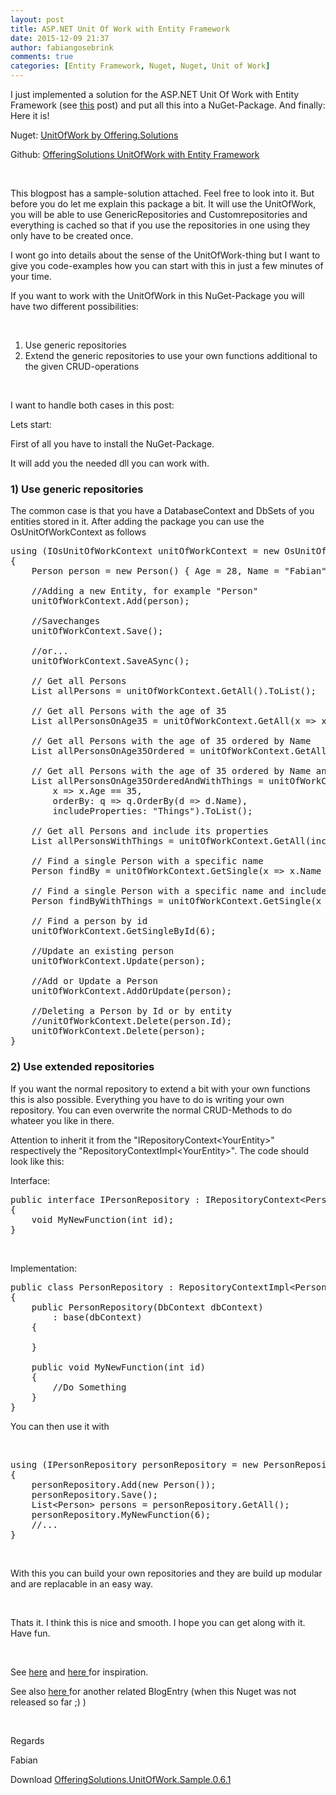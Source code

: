 ```yaml
---
layout: post
title: ASP.NET Unit Of Work with Entity Framework
date: 2015-12-09 21:37
author: fabiangosebrink
comments: true
categories: [Entity Framework, Nuget, Nuget, Unit of Work]
---
```

I just implemented a solution for the ASP.NET Unit Of Work with Entity Framework (see <a title="ASP.NET MVC Architecture (Part III): Generic Repositories and UnitOfWork" href="http://offering.solutions/2014/07/01/asp-net-mvc-architecture-part-iii-generic-repositories-and-unitofwork/">this</a> post) and put all this into a NuGet-Package. And finally: Here it is!

<div class="package-page-heading">
<p style="text-align: left;">Nuget: <a href="https://www.nuget.org/packages/OfferingSolutions.UnitOfWork.Structure/">UnitOfWork by Offering.Solutions</a></p>
<p style="text-align: left;">Github: <a href="https://github.com/OfferingSolutions/OfferingSolutions-RepositoryPattern-UnitOfWork">OfferingSolutions UnitOfWork with Entity Framework</a></p>
&nbsp;

This blogpost has a sample-solution attached. Feel free to look into it. But before you do let me explain this package a bit. It will use the UnitOfWork, you will be able to use GenericRepositories and Customrepositories and everything is cached so that if you use the repositories in one using they only have to be created once.

</div>

I wont go into details about the sense of the UnitOfWork-thing but I want to give you code-examples how you can start with this in just a few minutes of your time.

If you want to work with the UnitOfWork in this NuGet-Package you will have two different possibilities:

&nbsp;

<ol>
    <li>Use generic repositories</li>
    <li>Extend the generic repositories to use your own functions additional to the given CRUD-operations</li>
</ol>

&nbsp;

I want to handle both cases in this post:

Lets start:

First of all you have to install the NuGet-Package.

It will add you the needed dll you can work with.

<h3>1) Use generic repositories</h3>

The common case is that you have a DatabaseContext and DbSets of you entities stored in it. After adding the package you can use the OsUnitOfWorkContext as follows

<pre class="lang:c# decode:true">using (IOsUnitOfWorkContext unitOfWorkContext = new OsUnitOfWorkContext(new DatabaseContext()))
{
    Person person = new Person() { Age = 28, Name = "Fabian" };

    //Adding a new Entity, for example "Person"
    unitOfWorkContext.Add(person);

    //Savechanges
    unitOfWorkContext.Save();

    //or...
    unitOfWorkContext.SaveASync();

    // Get all Persons
    List allPersons = unitOfWorkContext.GetAll().ToList();

    // Get all Persons with the age of 35
    List allPersonsOnAge35 = unitOfWorkContext.GetAll(x =&gt; x.Age == 35).ToList();

    // Get all Persons with the age of 35 ordered by Name
    List allPersonsOnAge35Ordered = unitOfWorkContext.GetAll(x =&gt; x.Age == 35, orderBy: q =&gt; q.OrderBy(d =&gt; d.Name)).ToList();

    // Get all Persons with the age of 35 ordered by Name and include its properties
    List allPersonsOnAge35OrderedAndWithThings = unitOfWorkContext.GetAll(
        x =&gt; x.Age == 35,
        orderBy: q =&gt; q.OrderBy(d =&gt; d.Name),
        includeProperties: "Things").ToList();

    // Get all Persons and include its properties
    List allPersonsWithThings = unitOfWorkContext.GetAll(includeProperties: "Things").ToList();

    // Find a single Person with a specific name
    Person findBy = unitOfWorkContext.GetSingle(x =&gt; x.Name == "Fabian");

    // Find a single Person with a specific name and include its siblings
    Person findByWithThings = unitOfWorkContext.GetSingle(x =&gt; x.Name == "Fabian", includeProperties: "Things");

    // Find a person by id 
    unitOfWorkContext.GetSingleById(6);

    //Update an existing person
    unitOfWorkContext.Update(person);

    //Add or Update a Person
    unitOfWorkContext.AddOrUpdate(person);

    //Deleting a Person by Id or by entity
    //unitOfWorkContext.Delete(person.Id);
    unitOfWorkContext.Delete(person);
}</pre>

<h3>2) Use extended repositories</h3>

If you want the normal repository to extend a bit with your own functions this is also possible. Everything you have to do is writing your own repository. You can even overwrite the normal CRUD-Methods to do whateer you like in there.

Attention to inherit it from the "IRepositoryContext&lt;YourEntity&gt;" respectively the "RepositoryContextImpl&lt;YourEntity&gt;". The code should look like this:

Interface:

<pre class="lang:c# decode:true">public interface IPersonRepository : IRepositoryContext&lt;Person&gt;
{
    void MyNewFunction(int id);
}</pre>

&nbsp;

Implementation:

<pre class="lang:c# decode:true">public class PersonRepository : RepositoryContextImpl&lt;Person&gt;, IPersonRepository
{
    public PersonRepository(DbContext dbContext)
        : base(dbContext)
    {

    }

    public void MyNewFunction(int id)
    {
        //Do Something
    }
}</pre>

You can then use it with

&nbsp;

<pre class="lang:c# decode:true ">using (IPersonRepository personRepository = new PersonRepository(new DatabaseContext()))
{
    personRepository.Add(new Person());
    personRepository.Save();
    List&lt;Person&gt; persons = personRepository.GetAll();
    personRepository.MyNewFunction(6);
    //...
}</pre>

&nbsp;

With this you can build your own repositories and they are build up modular and are replacable in an easy way.

&nbsp;

Thats it. I think this is nice and smooth. I hope you can get along with it. Have fun.

&nbsp;

See <a href="http://www.asp.net/mvc/tutorials/getting-started-with-ef-5-using-mvc-4/implementing-the-repository-and-unit-of-work-patterns-in-an-asp-net-mvc-application" target="_blank">here</a> and <a href="http://codereview.stackexchange.com/questions/31822/unit-of-work-and-repository-design-pattern-implementation" target="_blank">here </a>for inspiration.

See also <a title="ASP.NET MVC Architecture (Part III): Generic Repositories and UnitOfWork" href="http://offering.solutions/2014/07/01/asp-net-mvc-architecture-part-iii-generic-repositories-and-unitofwork/" target="_blank">here </a>for another related BlogEntry (when this Nuget was not released so far ;) )

&nbsp;

Regards

Fabian

Download <a href="http://offering.solutions/wp-content/uploads/2014/08/OfferingSolutions.UnitOfWork.Sample.0.6.1.zip">OfferingSolutions.UnitOfWork.Sample.0.6.1</a>
